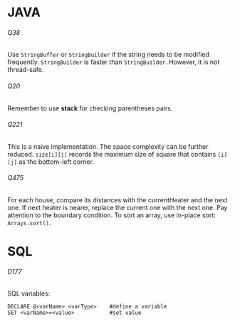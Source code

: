 # JAVA

###### Q38

Use `StringBuffer` or `StringBuilder` if the string needs to be modified frequently.
`StringBuilder` is faster than `StringBuilder`. However, it is not thread-safe.

###### Q20

Remember to use **stack** for checking parentheses pairs.

###### Q221

This is a naive implementation. The space complexity can be further reduced.
`size[i][j]` records the maximum size of square that contains `[i][j]` as the bottom-left corner.

###### Q475

For each house, compare its distances with the currentHeater and the next one. If next heater is nearer, replace the current one with the next one. Pay attention to the boundary condition.
To sort an array, use in-place sort: `Arrays.sort()`.

# SQL

###### D177

SQL variables:

```mysql
DECLARE @<varName> <varType>    #define a variable
SET <varName>=<value>           #set value
```